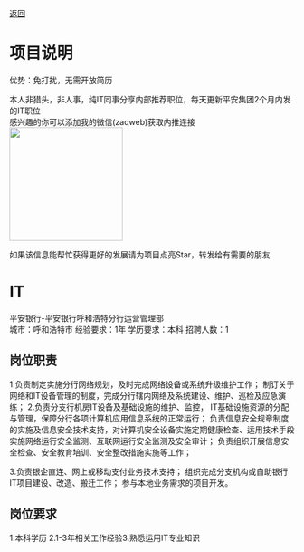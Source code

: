 [返回](../../)

# 项目说明

优势：免打扰，无需开放简历

本人非猎头，非人事，纯IT同事分享内部推荐职位，每天更新平安集团2个月内发的IT职位  
感兴趣的你可以添加我的微信(zaqweb)获取内推连接  
<img src="https://github.com/zaqweb/PA-IT-JOBS/blob/master/WechatICode.jpeg"  height="200" width="200">

如果该信息能帮忙获得更好的发展请为项目点亮Star，转发给有需要的朋友

# IT
平安银行-平安银行呼和浩特分行运营管理部  
城市：呼和浩特市 经验要求：1年 学历要求：本科  招聘人数：1

## 岗位职责
1.负责制定实施分行网络规划，及时完成网络设备或系统升级维护工作；
制订关于网络和IT设备管理的制度，完成分行辖内网络及系统建设、维护、巡检及应急演练；
2.负责分支行机房IT设备及基础设施的维护、监控， IT基础设施资源的分配与管理，保障分行各项计算机应用信息系统的正常运行；
负责信息安全规章制度的实施及信息安全技术支持，对计算机安全设备实施定期健康检查、运用技术手段实施网络运行安全监测、互联网运行安全监测及安全审计；
负责组织开展信息安全检查、安全教育培训、安全整改措施实施等工作；

3.负责银企直连、网上或移动支付业务技术支持；
组织完成分支机构或自助银行IT项目建设、改造、搬迁工作；
参与本地业务需求的项目开发。

## 岗位要求
1.本科学历
2.1-3年相关工作经验3.熟悉运用IT专业知识




